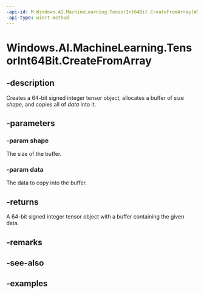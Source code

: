 ```yaml
---
-api-id: M:Windows.AI.MachineLearning.TensorInt64Bit.CreateFromArray(Windows.Foundation.Collections.IIterable{System.Int64},System.Int64[])
-api-type: winrt method
---
```


<!-- Method syntax.
public TensorInt64Bit TensorInt64Bit.CreateFromArray(IIterable<Int64> shape, Int64[] data)
-->

# Windows.AI.MachineLearning.TensorInt64Bit.CreateFromArray

## -description
Creates a 64-bit signed integer tensor object, allocates a buffer of size *shape*, and copies all of *data* into it.

## -parameters
### -param shape
The size of the buffer.

### -param data
The data to copy into the buffer.

## -returns
A 64-bit signed integer tensor object with a buffer containing the given data.

## -remarks

## -see-also

## -examples
